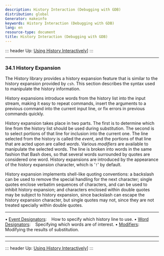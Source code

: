 ```yaml
---
description: History Interaction (Debugging with GDB)
distribution: global
Generator: makeinfo
keywords: History Interaction (Debugging with GDB)
lang: en
resource-type: document
title: History Interaction (Debugging with GDB)
---
```

::: header
Up: [Using History Interactively](Using-History-Interactively.html#Using-History-Interactively)]
:::

---

### 34.1 History Expansion

The History library provides a history expansion feature that is similar to the history expansion provided by `csh`. This section describes the syntax used to manipulate the history information.

History expansions introduce words from the history list into the input stream, making it easy to repeat commands, insert the arguments to a previous command into the current input line, or fix errors in previous commands quickly.

History expansion takes place in two parts. The first is to determine which line from the history list should be used during substitution. The second is to select portions of that line for inclusion into the current one. The line selected from the history is called the *event*, and the portions of that line that are acted upon are called *words*. Various *modifiers* are available to manipulate the selected words. The line is broken into words in the same fashion that Bash does, so that several words surrounded by quotes are considered one word. History expansions are introduced by the appearance of the history expansion character, which is '`!`' by default.

History expansion implements shell-like quoting conventions: a backslash can be used to remove the special handling for the next character; single quotes enclose verbatim sequences of characters, and can be used to inhibit history expansion; and characters enclosed within double quotes may be subject to history expansion, since backslash can escape the history expansion character, but single quotes may not, since they are not treated specially within double quotes.

---

• [Event Designators](Event-Designators.html#Event-Designators):        How to specify which history line to use.
• [Word Designators](Word-Designators.html#Word-Designators):           Specifying which words are of interest.
• [Modifiers](Modifiers.html#Modifiers):                                Modifying the results of substitution.

---

---

::: header
Up: [Using History Interactively](Using-History-Interactively.html#Using-History-Interactively)]
:::
